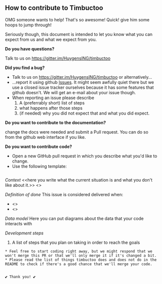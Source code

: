 ## How to contribute to Timbuctoo

OMG someone wants to help! That's so awesome! Quick! give him some hoops to jump through!

Seriously though, this document is intended to let you know what you can expect from us and what we expect from you.

**Do you have questions?**

Talk to us on https://gitter.im/HuygensING/timbuctoo

**Did you find a bug?**

* Talk to us on https://gitter.im/HuygensING/timbuctoo or alternatively...
* ...report it using github [Issues](https://github.com/rails/rails/issues). It might seem awfully quiet there but we use a closed issue tracker ourselves because it has some features that github doesn't. We will get an e-mail about your issue though.
* When reporting an issue please describe
  1. A (preferrably short) list of steps
  2. what happens after those steps
  3. (if needed) why you did not expect that and what you did expect.

**Do you want to contribute to the documentation?**

change the docs were needed and submit a Pull request. You can do so from the github web interface if you like.

**Do you want to contribute code?**

* Open a new GitHub pull request in which you describe what you'd like to change.
* Use the following template:
  ```
*Context*
<<here you write what the current situation is and what you don't like about it.>>
<<You might also put down in a few lines what your solution entails>>

*Definition of done*
This issue is considered delivered when:
 * <<here you put down in bulletpoints what you will build>>
 * <<Formulate each bullet point as a verifiable result.>>

*Data model*
Here you can put diagrams about the data that your code interacts with

*Development steps*
 1. A list of steps that you plan on taking in order to reach the goals

  ```
* Feel free to start coding right away, but we might respond that we won't merge this PR or that we'll only merge it if it's changed a bit.
* Please read the list of things timbuctoo does and does not do in the README to check if there's a good chance that we'll merge your code.


💕 Thank you! 💕

